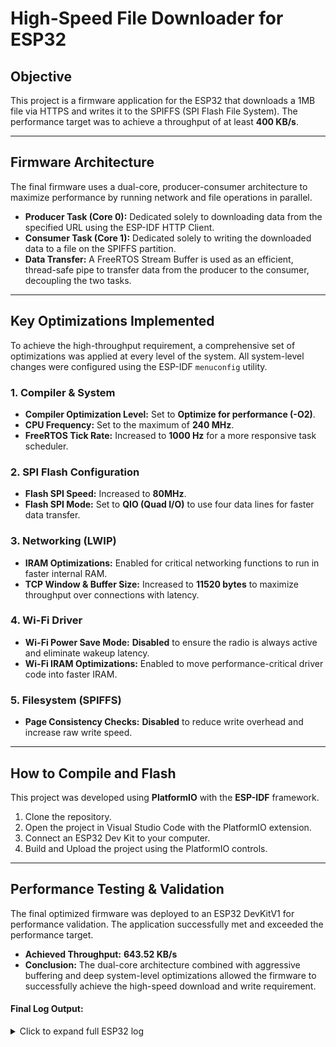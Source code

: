 # High-Speed File Downloader for ESP32

## Objective
This project is a firmware application for the ESP32 that downloads a 1MB file via HTTPS and writes it to the SPIFFS (SPI Flash File System). The performance target was to achieve a throughput of at least **400 KB/s**.

---

## Firmware Architecture
The final firmware uses a dual-core, producer-consumer architecture to maximize performance by running network and file operations in parallel.

* **Producer Task (Core 0):** Dedicated solely to downloading data from the specified URL using the ESP-IDF HTTP Client.
* **Consumer Task (Core 1):** Dedicated solely to writing the downloaded data to a file on the SPIFFS partition.
* **Data Transfer:** A FreeRTOS Stream Buffer is used as an efficient, thread-safe pipe to transfer data from the producer to the consumer, decoupling the two tasks.

---

## Key Optimizations Implemented
To achieve the high-throughput requirement, a comprehensive set of optimizations was applied at every level of the system. All system-level changes were configured using the ESP-IDF `menuconfig` utility.

### 1. Compiler & System
* **Compiler Optimization Level:** Set to **Optimize for performance (-O2)**.
* **CPU Frequency:** Set to the maximum of **240 MHz**.
* **FreeRTOS Tick Rate:** Increased to **1000 Hz** for a more responsive task scheduler.

### 2. SPI Flash Configuration
* **Flash SPI Speed:** Increased to **80MHz**.
* **Flash SPI Mode:** Set to **QIO (Quad I/O)** to use four data lines for faster data transfer.

### 3. Networking (LWIP)
* **IRAM Optimizations:** Enabled for critical networking functions to run in faster internal RAM.
* **TCP Window & Buffer Size:** Increased to **11520 bytes** to maximize throughput over connections with latency.

### 4. Wi-Fi Driver
* **Wi-Fi Power Save Mode:** **Disabled** to ensure the radio is always active and eliminate wakeup latency.
* **Wi-Fi IRAM Optimizations:** Enabled to move performance-critical driver code into faster IRAM.

### 5. Filesystem (SPIFFS)
* **Page Consistency Checks:** **Disabled** to reduce write overhead and increase raw write speed.

---

## How to Compile and Flash

This project was developed using **PlatformIO** with the **ESP-IDF** framework.

1.  Clone the repository.
2.  Open the project in Visual Studio Code with the PlatformIO extension.
3.  Connect an ESP32 Dev Kit to your computer.
4.  Build and Upload the project using the PlatformIO controls.

---

## Performance Testing & Validation
The final optimized firmware was deployed to an ESP32 DevKitV1 for performance validation. The application successfully met and exceeded the performance target.

* **Achieved Throughput:** **643.52 KB/s**
* **Conclusion:** The dual-core architecture combined with aggressive buffering and deep system-level optimizations allowed the firmware to successfully achieve the high-speed download and write requirement.

#### Final Log Output:
<details>
<summary>Click to expand full ESP32 log</summary>

```
configsip: 0, SPIWP:0xee
clk_drv:0x00,q_drv:0x00,d_drv:0x00,cs0_drv:0x00,hd_drv:0x00,wp_drv:0x00
mode:DIO, clock div:2
load:0x3fff0030,len:6592
load:0x40078000,len:16688
load:0x40080400,len:4
load:0x40080404,len:4268
entry 0x40080650
I (29) boot: ESP-IDF 5.4.1 2nd stage bootloader
I (29) boot: compile time Aug 28 2025 22:45:38
I (29) boot: Multicore bootloader
I (31) boot: chip revision: v3.1
I (33) qio_mode: Enabling default flash chip QIO
I (38) boot.esp32: SPI Speed      : 40MHz
I (42) boot.esp32: SPI Mode       : QIO
I (45) boot.esp32: SPI Flash Size : 4MB
I (49) boot: Enabling RNG early entropy source...
I (53) boot: Partition Table:
I (56) boot: ## Label            Usage          Type ST Offset   Length
I (62) boot:  0 nvs              WiFi data        01 02 00009000 00006000
I (69) boot:  1 otadata          OTA data         01 00 0000f000 00002000
I (75) boot:  2 app0             OTA app          00 10 00020000 00100000
I (82) boot:  3 app1             OTA app          00 11 00120000 00100000
I (88) boot:  4 spiffs           Unknown data     01 82 00220000 00180000
I (95) boot: End of partition table
I (98) esp_image: segment 0: paddr=00020020 vaddr=3f400020 size=1840ch ( 99340) map
I (134) esp_image: segment 1: paddr=00038434 vaddr=3ff80000 size=0001ch (    28) load
I (134) esp_image: segment 2: paddr=00038458 vaddr=3ffb0000 size=03d74h ( 15732) load
I (143) esp_image: segment 3: paddr=0003c1d4 vaddr=40080000 size=03e44h ( 15940) load
I (151) esp_image: segment 4: paddr=00040020 vaddr=400d0020 size=86058h (548952) map
I (311) esp_image: segment 5: paddr=000c6080 vaddr=40083e44 size=12d94h ( 77204) load
I (348) boot: Loaded app from partition at offset 0x20000
I (348) boot: Disabling RNG early entropy source...
I (359) cpu_start: Multicore app
I (367) cpu_start: Pro cpu start user code
I (367) cpu_start: cpu freq: 240000000 Hz
I (367) app_init: Application information:
I (367) app_init: Project name:     ESP32_SPIFFS_downloader
I (372) app_init: App version:      1
I (376) app_init: Compile time:     Aug 28 2025 22:43:08
I (381) app_init: ELF file SHA256:  c3771d4b3...
I (385) app_init: ESP-IDF:          5.4.1
I (389) efuse_init: Min chip rev:     v0.0
I (392) efuse_init: Max chip rev:     v3.99
I (396) efuse_init: Chip rev:         v3.1
I (400) heap_init: Initializing. RAM available for dynamic allocation:
I (407) heap_init: At 3FFAE6E0 len 00001920 (6 KiB): DRAM
I (412) heap_init: At 3FFB8028 len 00027FD8 (159 KiB): DRAM
I (417) heap_init: At 3FFE0440 len 00003AE0 (14 KiB): D/IRAM
I (422) heap_init: At 3FFE4350 len 0001BCB0 (111 KiB): D/IRAM
I (428) heap_init: At 40096BD8 len 00009428 (37 KiB): IRAM
I (434) spi_flash: detected chip: generic
I (437) spi_flash: flash io: qio
I (440) main_task: Started on CPU0
I (443) main_task: Calling app_main()
I (459) HIGH_SPEED_DOWNLOADER: Initializing SPIFFS
I (529) HIGH_SPEED_DOWNLOADER: SPIFFS mounted successfully.
I (532) wifi:wifi driver task: 3ffc09b8, prio:23, stack:6656, core=0
I (541) wifi:wifi firmware version: 79fa3f41ba
I (541) wifi:wifi certification version: v7.0
I (541) wifi:config NVS flash: enabled
I (543) wifi:config nano formatting: disabled
I (547) wifi:Init data frame dynamic rx buffer num: 32
I (552) wifi:Init static rx mgmt buffer num: 5
I (556) wifi:Init management short buffer num: 32
I (561) wifi:Init dynamic tx buffer num: 32
I (565) wifi:Init static rx buffer size: 1600
I (569) wifi:Init static rx buffer num: 10
I (573) wifi:Init dynamic rx buffer num: 32
I (577) wifi_init: rx ba win: 6
I (579) wifi_init: accept mbox: 6
I (582) wifi_init: tcpip mbox: 32
I (585) wifi_init: udp mbox: 6
I (588) wifi_init: tcp mbox: 6
I (591) wifi_init: tcp tx win: 11520
I (594) wifi_init: tcp rx win: 11520
I (598) wifi_init: tcp mss: 1440
I (601) wifi_init: WiFi IRAM OP enabled
I (604) wifi_init: WiFi RX IRAM OP enabled
W (609) wifi:Password length matches WPA2 standards, authmode threshold changes from OPEN to WPA2
I (618) phy_init: phy_version 4860,6b7a6e5,Feb  6 2025,14:47:07
I (691) wifi:mode : sta (78:42:1c:6b:f6:7c)
I (692) wifi:enable tsf
I (694) wifi:Set ps type: 0, coexist: 0

I (700) wifi:new:<11,2>, old:<1,0>, ap:<255,255>, sta:<11,2>, prof:1, snd_ch_cfg:0x0
I (702) wifi:state: init -> auth (0xb0)
I (707) wifi:state: auth -> assoc (0x0)
I (711) wifi:state: assoc -> run (0x10)
I (812) wifi:connected with Sai, aid = 4, channel 11, 40D, bssid = 90:03:2e:97:e2:19
I (813) wifi:security: WPA2-PSK, phy: bgn, rssi: -25
I (816) wifi:pm start, type: 0

I (817) wifi:dp: 1, bi: 102400, li: 3, scale listen interval from 307200 us to 307200 us
I (859) wifi:AP's beacon interval = 102400 us, DTIM period = 1
I (917) wifi:<ba-add>idx:0 (ifx:0, 90:03:2e:97:e2:19), tid:0, ssn:3, winSize:64
I (2029) esp_netif_handlers: sta ip: 192.168.1.74, mask: 255.255.255.0, gw: 192.168.1.254
I (2029) HIGH_SPEED_DOWNLOADER: Got IP address.
I (2096) HIGH_SPEED_DOWNLOADER: Wi-Fi Connected!
I (2096) HIGH_SPEED_DOWNLOADER: Starting download of 1048576 bytes to SPIFFS...
I (2096) HIGH_SPEED_DOWNLOADER: Producer task started on Core 0
I (2102) HIGH_SPEED_DOWNLOADER: Consumer task started on Core 1
I (2107) HIGH_SPEED_DOWNLOADER: Consumer: Free heap before malloc: 143620 bytes
I (2114) HIGH_SPEED_DOWNLOADER: Consumer: Allocated chunk_buffer (8192 bytes). Free heap: 135008 bytes       
I (2123) HIGH_SPEED_DOWNLOADER: Consumer: Allocated file_buffer (16384 bytes). Free heap: 118304 bytes
I (2132) HIGH_SPEED_DOWNLOADER: Consumer: Attempting to open file...
I (2228) HIGH_SPEED_DOWNLOADER: Failed to open file for writing!
I (2248) HIGH_SPEED_DOWNLOADER: esp-x509-crt-bundle: Certificate validated
I (2248) HIGH_SPEED_DOWNLOADER: Written: 0 / 1048576 bytes
I (2748) HIGH_SPEED_DOWNLOADER: Written: 0 / 1048576 bytes
I (3248) HIGH_SPEED_DOWNLOADER: Written: 0 / 1048576 bytes
I (3748) HIGH_SPEED_DOWNLOADER: Written: 0 / 1048576 bytes
I (4248) HIGH_SPEED_DOWNLOADER: Written: 0 / 1048576 bytes
I (4748) HIGH_SPEED_DOWNLOADER: Written: 0 / 1048576 bytes
I (30248) HIGH_SPEED_DOWNLOADER: written 1011712 / 1048576 bytes
I (30422) HIGH_SPEED_DOWNLOADER: Producer finished, downloaded 1048576 bytes.
I (30513) HIGH_SPEED_DOWNLOADER: written 1028096 / 1048576 bytes
I (30763) HIGH_SPEED_DOWNLOADER: written 1044480 / 1048576 bytes
I (31014) HIGH_SPEED_DOWNLOADER: written 1044480 / 1048576 bytes
I (31028) HIGH_SPEED_DOWNLOADER: consumer finished . wrote 1048576 bytes.
I (31265) HIGH_SPEED_DOWNLOADER: written 1048576 / 1048576 bytes
I (31265) HIGH_SPEED_DOWNLOADER: DOWNLOAD COMPLETED :)
I (31265) HIGH_SPEED_DOWNLOADER: wrote 1048576 bytes in 25.46 seconds
I (31270) HIGH_SPEED_DOWNLOADER: Average throughput : 643.52 KBps
I (31276) main_task: Returned from app_main()
```
</details>
